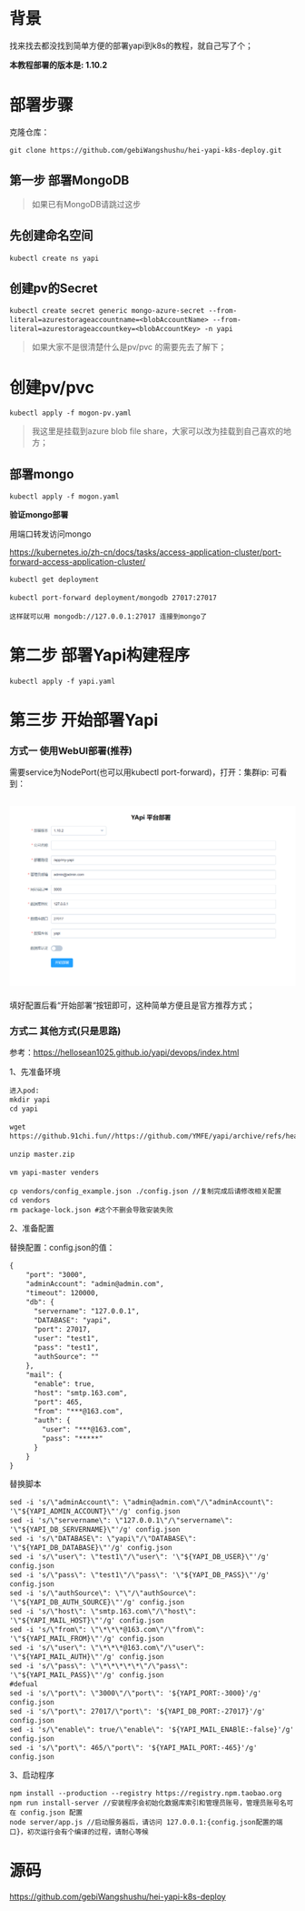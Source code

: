 ﻿# 背景

找来找去都没找到简单方便的部署yapi到k8s的教程，就自己写了个；

**本教程部署的版本是: 1.10.2** 



# 部署步骤

克隆仓库：

```
git clone https://github.com/gebiWangshushu/hei-yapi-k8s-deploy.git
```



## 第一步 部署MongoDB

> 如果已有MongoDB请跳过这步

## 先创建命名空间

```
kubectl create ns yapi
```



## 创建pv的Secret

```
kubectl create secret generic mongo-azure-secret --from-literal=azurestorageaccountname=<blobAccountName> --from-literal=azurestorageaccountkey=<blobAccountKey> -n yapi
```

> 如果大家不是很清楚什么是pv/pvc 的需要先去了解下；



# 创建pv/pvc

```
kubectl apply -f mogon-pv.yaml
```

> 我这里是挂载到azure blob file share，大家可以改为挂载到自己喜欢的地方；



## 部署mongo

```
kubectl apply -f mogon.yaml
```



**验证mongo部署**

用端口转发访问mongo

https://kubernetes.io/zh-cn/docs/tasks/access-application-cluster/port-forward-access-application-cluster/

```
kubectl get deployment

kubectl port-forward deployment/mongodb 27017:27017

这样就可以用 mongodb://127.0.0.1:27017 连接到mongo了
```





# 第二步 部署Yapi构建程序

```
kubectl apply -f yapi.yaml
```





# 第三步 开始部署Yapi



### 方式一 使用WebUI部署(推荐)

需要service为NodePort(也可以用kubectl port-forward)，打开：集群ip:<nodeport> 可看到：

## ![1656343915360](images/641760-20220627233206600-238122206-1656344177764.png)

填好配置后看“开始部署“按钮即可，这种简单方便且是官方推荐方式；



### 方式二 其他方式(只是思路)

参考：https://hellosean1025.github.io/yapi/devops/index.html

1、先准备环境

```
进入pod:
mkdir yapi
cd yapi

wget https://github.91chi.fun//https://github.com/YMFE/yapi/archive/refs/heads/master.zip

unzip master.zip

vm yapi-master venders

cp vendors/config_example.json ./config.json //复制完成后请修改相关配置
cd vendors
rm package-lock.json #这个不删会导致安装失败
```



2、准备配置

替换配置：config.json的值：

```
{
    "port": "3000",
    "adminAccount": "admin@admin.com",
    "timeout": 120000,
    "db": {
      "servername": "127.0.0.1",
      "DATABASE": "yapi",
      "port": 27017,
      "user": "test1",
      "pass": "test1",
      "authSource": ""
    },
    "mail": {
      "enable": true,
      "host": "smtp.163.com",
      "port": 465,
      "from": "***@163.com",
      "auth": {
        "user": "***@163.com",
        "pass": "*****"
      }
    }
}
```

替换脚本

```
sed -i 's/\"adminAccount\": \"admin@admin.com\"/\"adminAccount\": '\"${YAPI_ADMIN_ACCOUNT}\"'/g' config.json
sed -i 's/\"servername\": \"127.0.0.1\"/\"servername\": '\"${YAPI_DB_SERVERNAME}\"'/g' config.json
sed -i 's/\"DATABASE\": \"yapi\"/\"DATABASE\": '\"${YAPI_DB_DATABASE}\"'/g' config.json
sed -i 's/\"user\": \"test1\"/\"user\": '\"${YAPI_DB_USER}\"'/g' config.json
sed -i 's/\"pass\": \"test1\"/\"pass\": '\"${YAPI_DB_PASS}\"'/g' config.json
sed -i 's/\"authSource\": \"\"/\"authSource\": '\"${YAPI_DB_AUTH_SOURCE}\"'/g' config.json
sed -i 's/\"host\": \"smtp.163.com\"/\"host\": '\"${YAPI_MAIL_HOST}\"'/g' config.json
sed -i 's/\"from\": \"\*\*\*@163.com\"/\"from\": '\"${YAPI_MAIL_FROM}\"'/g' config.json
sed -i 's/\"user\": \"\*\*\*@163.com\"/\"user\": '\"${YAPI_MAIL_AUTH}\"'/g' config.json
sed -i 's/\"pass\": \"\*\*\*\*\*\"/\"pass\": '\"${YAPI_MAIL_PASS}\"'/g' config.json
#defual
sed -i 's/\"port\": \"3000\"/\"port\": '${YAPI_PORT:-3000}'/g' config.json
sed -i 's/\"port\": 27017/\"port\": '${YAPI_DB_PORT:-27017}'/g' config.json
sed -i 's/\"enable\": true/\"enable\": '${YAPI_MAIL_ENABlE:-false}'/g' config.json
sed -i 's/\"port\": 465/\"port\": '${YAPI_MAIL_PORT:-465}'/g' config.json
```



3、启动程序

```
npm install --production --registry https://registry.npm.taobao.org
npm run install-server //安装程序会初始化数据库索引和管理员账号，管理员账号名可在 config.json 配置
node server/app.js //启动服务器后，请访问 127.0.0.1:{config.json配置的端口}，初次运行会有个编译的过程，请耐心等候
```



# 源码

https://github.com/gebiWangshushu/hei-yapi-k8s-deploy